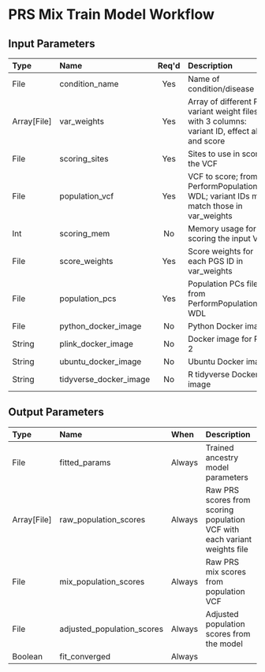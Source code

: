 # PRS Mix Train Model Workflow

## Input Parameters

| Type | Name | Req'd | Description | Default Value |
| :--- | :--- | :---: | :--- | :--- |
| File | condition_name | Yes | Name of condition/disease | |
| Array[File] | var_weights | Yes | Array of different PGS variant weight files, with 3 columns: variant ID, effect allele, and score | |
| File | scoring_sites | Yes | Sites to use in scoring the VCF | |
| File | population_vcf | Yes | VCF to score; from PerformPopulationPCA WDL; variant IDs much match those in var_weights | |
| Int | scoring_mem | No | Memory usage for scoring the input VCF | 8 |
| File | score_weights | Yes | Score weights for each PGS ID in var_weights | |
| File | population_pcs | Yes | Population PCs file from PerformPopulationPCA WDL | |
| File | python_docker_image | No | Python Docker image | "python:3.9.10" |
| String | plink_docker_image | No | Docker image for Plink 2 | us.gcr.io/broad-dsde-methods/plink2_docker@sha256:4455bf22ada6769ef00ed0509b278130ed98b6172c91de69b5bc2045a60de124 |
| String | ubuntu_docker_image | No | Ubuntu Docker image | "ubuntu:21.10" |
| String | tidyverse_docker_image | No | R tidyverse Docker image | "rocker/tidyverse@sha256:0adaf2b74b0aa79dada2e829481fa63207d15cd73fc1d8afc37e36b03778f7e1" |

## Output Parameters

| Type | Name | When | Description |
| :--- | :--- | :--- | :--- |
| File | fitted_params | Always | Trained ancestry model parameters |
| Array[File] | raw_population_scores | Always | Raw PRS scores from scoring population VCF with each variant weights file |
| File | mix_population_scores | Always | Raw PRS mix scores from population VCF |
| File | adjusted_population_scores | Always | Adjusted population scores from the model |
| Boolean | fit_converged | Always | |

